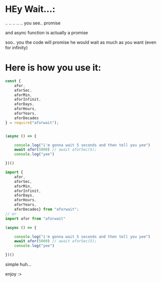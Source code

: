 # HEy Wait...:
..
..
..
..
..
you see.. promise

and async function is actually a promise

soo.. you the code will promise he would wait as much as you want (even for infinity)



# Here is how you use it:

```js
const {
    afor,
    aforSec,
    aforMin,
    aforInfinit,
    aforDays,
    aforHours,
    aforYears,
    aforDecades
} = require("aforwait");


(async () => {

    console.log("i'm gonna wait 5 seconds and then tell you yee")
    await afor(5000) // await aforSec(5);
    console.log("yee")

})()
```

```ts
import {
    afor,
    aforSec,
    aforMin,
    aforInfinit,
    aforDays,
    aforHours,
    aforYears,
    aforDecades} from "aforwait";
// or 
import afor from "aforwait"

(async () => {

    console.log("i'm gonna wait 5 seconds and then tell you yee")
    await afor(5000) // await aforSec(5);
    console.log("yee")

})()
```



simple huh...

enjoy :>
